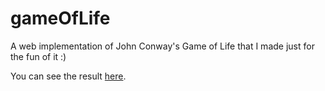 # gameOfLife
A web implementation of John Conway's Game of Life that I made just for the fun of it :)

You can see the result [here](https://bblodfon.github.io/GameOfLife/gameOfLIfe.html). 
